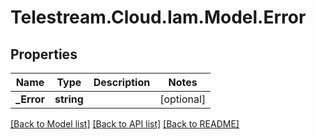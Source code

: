 # Telestream.Cloud.Iam.Model.Error
## Properties

Name | Type | Description | Notes
------------ | ------------- | ------------- | -------------
**_Error** | **string** |  | [optional] 

[[Back to Model list]](../README.md#documentation-for-models) [[Back to API list]](../README.md#documentation-for-api-endpoints) [[Back to README]](../README.md)

